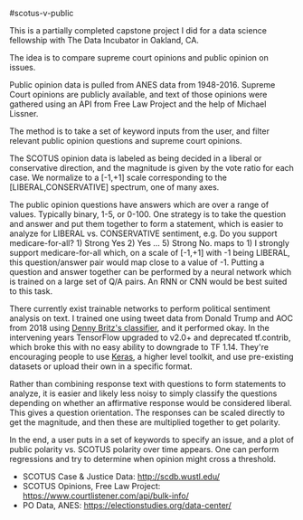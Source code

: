 #scotus-v-public

This is a partially completed capstone project I did for a data science fellowship
with The Data Incubator in Oakland, CA.

The idea is to compare supreme court opinions and public opinion on issues.

Public opinion data is pulled from ANES data from 1948-2016. Supreme Court opinions
are publicly available, and text of those opinions were gathered using an API from
Free Law Project and the help of Michael Lissner.

The method is to take a set of keyword inputs from the user, and filter relevant
public opinion questions and supreme court opinions.

The SCOTUS opinion data is labeled as being decided in a liberal or conservative direction,
and the magnitude is given by the vote ratio for each case. We normalize to a [-1,+1]
scale corresponding to the [LIBERAL,CONSERVATIVE] spectrum, one of many axes.

The public opinion questions have answers which are over a range of values. Typically
binary, 1-5, or 0-100. One strategy is to take the question and answer and put them
together to form a statement, which is easier to analyze for LIBERAL vs. CONSERVATIVE
sentiment, e.g. Do you support medicare-for-all? 1) Strong Yes 2) Yes ... 5) Strong No.
maps to 1) I strongly support medicare-for-all which, on a scale of [-1,+1] with -1 being
LIBERAL, this question/answer pair would map close to a value of -1. Putting a question and
answer together can be performed by a neural network which is trained on a large set of Q/A pairs.
An RNN or CNN would be best suited to this task.

There currently exist trainable networks to perform political sentiment analysis on text. I trained
one using tweet data from Donald Trump and AOC from 2018 using [Denny Britz's classifier](https://github.com/jacksonwalters/cnn-text-political-bias-tf),
and it performed okay. In the intervening years TensorFlow upgraded to v2.0+ and deprecated tf.contrib, which broke this with no easy ability
to downgrade to TF 1.14. They're encouraging people to use [Keras](https://www.tensorflow.org/tutorials/keras/text_classification_with_hub),
a higher level toolkit, and use pre-existing datasets or upload their own in a specific format.

Rather than combining response text with questions to form statements to analyze, it is easier
and likely less noisy to simply classify the questions depending on whether an affirmative response
would be considered liberal. This gives a question orientation. The responses can be scaled directly
to get the magnitude, and then these are multiplied together to get polarity.

In the end, a user puts in a set of keywords to specify an issue, and a plot of public polarity
vs. SCOTUS polarity over time appears. One can perform regressions and try to determine when
opinion might cross a threshold.

- SCOTUS Case & Justice Data: http://scdb.wustl.edu/
- SCOTUS Opinions, Free Law Project: https://www.courtlistener.com/api/bulk-info/
- PO Data, ANES: https://electionstudies.org/data-center/
